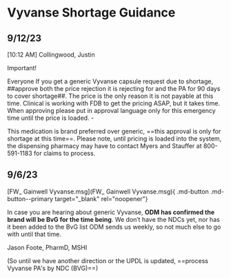 # Vyvanse Shortage Guidance 

## 9/12/23

[10:12 AM] Collingwood, Justin

Important!

Everyone If you get a generic Vyvanse capsule request due to shortage, ##approve both the price rejection it is rejecting for and the PA for 90 days to cover shortage##. The price is the only reason it is not payable at this time. Clinical is working with FDB to get the pricing ASAP, but it takes time. When approving please put in approval language only for this emergency time until the price is loaded. -

This medication is brand preferred over generic, ==this approval is only for shortage at this time==. Please note, until pricing is loaded into the system, the dispensing pharmacy may have to contact Myers and Stauffer at 800-591-1183 for claims to process.




## 9/6/23

[FW_ Gainwell Vyvanse.msg](FW_ Gainwell Vyvanse.msg){ .md-button .md-button--primary target="_blank" rel="noopener"}

In case you are hearing about generic Vyvanse, **ODM has confirmed the brand will be BvG for the time being**. We don’t have the NDCs yet, nor has it been added to the BvG list ODM sends us weekly, so not much else to go with until that time.

Jason Foote, PharmD, MSHI

(So until we have another direction or the UPDL is updated, ==process Vyvanse PA's by NDC (BVG)==)  

